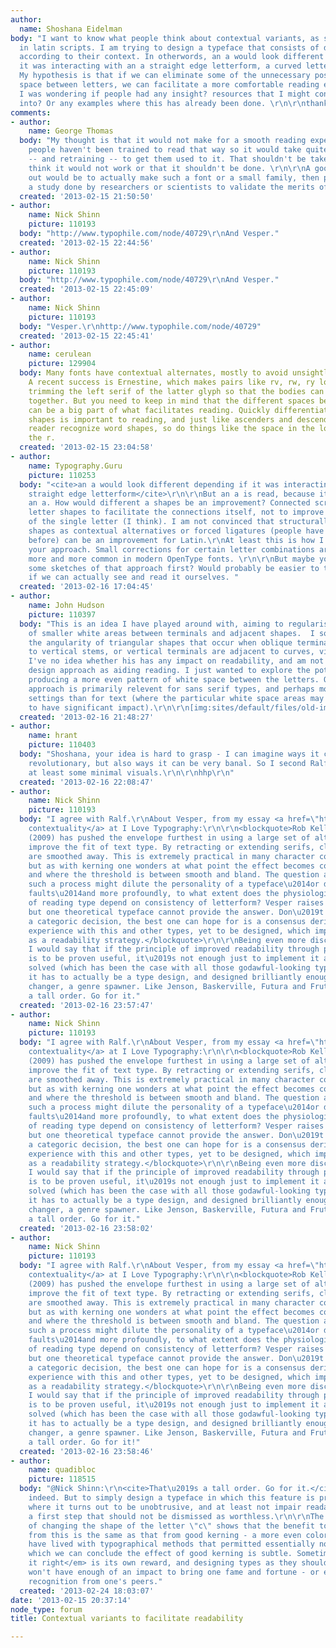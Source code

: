 ```yaml
---
author:
  name: Shoshana Eidelman
body: "I want to know what people think about contextual variants, as seen in arabic,
  in latin scripts. I am trying to design a typeface that consists of different letterforms
  according to their context. In otherwords, an a would look different depending if
  it was interacting with an a straight edge letterform, a curved letterform etc...
  My hypothesis is that if we can eliminate some of the unnecessary positive and negative
  space between letters, we can facilitate a more comfortable reading experience.
  I was wondering if people had any insight? resources that I might consider looking
  into? Or any examples where this has already been done. \r\n\r\nthanks! "
comments:
- author:
    name: George Thomas
  body: "My thought is that it would not make for a smooth reading experience because
    people haven't been trained to read that way so it would take quite a bit of exposure
    -- and retraining -- to get them used to it. That shouldn't be taken to mean I
    think it would not work or that it shouldn't be done. \r\n\r\nA good way to find
    out would be to actually make such a font or a small family, then perhaps have
    a study done by researchers or scientists to validate the merits of such an approach."
  created: '2013-02-15 21:50:50'
- author:
    name: Nick Shinn
    picture: 110193
  body: "http://www.typophile.com/node/40729\r\nAnd Vesper."
  created: '2013-02-15 22:44:56'
- author:
    name: Nick Shinn
    picture: 110193
  body: "http://www.typophile.com/node/40729\r\nAnd Vesper."
  created: '2013-02-15 22:45:09'
- author:
    name: Nick Shinn
    picture: 110193
  body: "Vesper.\r\nhttp://www.typophile.com/node/40729"
  created: '2013-02-15 22:45:41'
- author:
    name: cerulean
    picture: 129904
  body: Many fonts have contextual alternates, mostly to avoid unsightly collisions.
    A recent success is Ernestine, which makes pairs like rv, rw, ry look better by
    trimming the left serif of the latter glyph so that the bodies can be moved closer
    together. But you need to keep in mind that the different spaces between letters
    can be a big part of what facilitates reading. Quickly differentiating letter
    shapes is important to reading, and just like ascenders and descenders help the
    reader recognize word shapes, so do things like the space in the lower right of
    the r.
  created: '2013-02-15 23:04:58'
- author:
    name: Typography.Guru
    picture: 110253
  body: "<cite>an a would look different depending if it was interacting with an a
    straight edge letterform</cite>\r\n\r\nBut an a is read, because it looks like
    an a. How would different a shapes be an improvement? Connected scripts have different
    letter shapes to facilitate the connections itself, not to improve the legibility
    of the single letter (I think). I am not convinced that structurally different
    shapes as contextual alternatives or forced ligatures (people have tried this
    before) can be an improvement for Latin.\r\nAt least this is how I understand
    your approach. Small corrections for certain letter combinations are already getting
    more and more common in modern OpenType fonts. \r\n\r\nBut maybe you can create
    some sketches of that approach first? Would probably be easier to talk about it,
    if we can actually see and read it ourselves. "
  created: '2013-02-16 17:04:45'
- author:
    name: John Hudson
    picture: 110397
  body: "This is an idea I have played around with, aiming to regularise the shape
    of smaller white areas between terminals and adjacent shapes.  I sometimes find
    the angularity of triangular shapes that occur when oblique terminals are adjacent
    to vertical stems, or vertical terminals are adjacent to curves, visually distracting.
    I've no idea whether his has any impact on readability, and am not claiming this
    design approach as aiding reading. I just wanted to explore the potential for
    producing a more even pattern of white space between the letters. Obviously, this
    approach is primarily relevent for sans serif types, and perhaps more so for display
    settings than for text (where the particular white space areas may be too small
    to have significant impact).\r\n\r\n[img:sites/default/files/old-images/cochin_3732.png]"
  created: '2013-02-16 21:48:27'
- author:
    name: hrant
    picture: 110403
  body: "Shoshana, your idea is hard to grasp - I can imagine ways it can be quite
    revolutionary, but also ways it can be very banal. So I second Ralf that we need
    at least some minimal visuals.\r\n\r\nhhp\r\n"
  created: '2013-02-16 22:08:47'
- author:
    name: Nick Shinn
    picture: 110193
  body: "I agree with Ralf.\r\nAbout Vesper, from my essay <a href=\"http://ilovetypography.com/2011/04/01/engaging-contextuality/\">Engaging
    contextuality</a> at I Love Typography:\r\n\r\n<blockquote>Rob Keller\u2019s Vesper
    (2009) has pushed the envelope furthest in using a large set of alternates to
    improve the fit of text type. By retracting or extending serifs, clashes and gaps
    are smoothed away. This is extremely practical in many character combinations,
    but as with kerning one wonders at what point the effect becomes counterproductive,
    and where the threshold is between smooth and bland. The question arises of whether
    such a process might dilute the personality of a typeface\u2014or disguise its
    faults\u2014and more profoundly, to what extent does the physiological process
    of reading type depend on consistency of letterform? Vesper raises these questions,
    but one theoretical typeface cannot provide the answer. Don\u2019t ever expect
    a categoric decision, the best one can hope for is a consensus derived from practical
    experience with this and other types, yet to be designed, which implement contextuality
    as a readability strategy.</blockquote>\r\n\r\nBeing even more discriminating,
    I would say that if the principle of improved readability through profuse contextuality
    is to be proven useful, it\u2019s not enough just to implement it and say problem
    solved (which has been the case with all those godawful-looking types for dyslexics),
    it has to actually be a type design, and designed brilliantly enough to be a game
    changer, a genre spawner. Like Jenson, Baskerville, Futura and Frutiger. That\u2019s
    a tall order. Go for it."
  created: '2013-02-16 23:57:47'
- author:
    name: Nick Shinn
    picture: 110193
  body: "I agree with Ralf.\r\nAbout Vesper, from my essay <a href=\"http://ilovetypography.com/2011/04/01/engaging-contextuality/\">Engaging
    contextuality</a> at I Love Typography:\r\n\r\n<blockquote>Rob Keller\u2019s Vesper
    (2009) has pushed the envelope furthest in using a large set of alternates to
    improve the fit of text type. By retracting or extending serifs, clashes and gaps
    are smoothed away. This is extremely practical in many character combinations,
    but as with kerning one wonders at what point the effect becomes counterproductive,
    and where the threshold is between smooth and bland. The question arises of whether
    such a process might dilute the personality of a typeface\u2014or disguise its
    faults\u2014and more profoundly, to what extent does the physiological process
    of reading type depend on consistency of letterform? Vesper raises these questions,
    but one theoretical typeface cannot provide the answer. Don\u2019t ever expect
    a categoric decision, the best one can hope for is a consensus derived from practical
    experience with this and other types, yet to be designed, which implement contextuality
    as a readability strategy.</blockquote>\r\n\r\nBeing even more discriminating,
    I would say that if the principle of improved readability through profuse contextuality
    is to be proven useful, it\u2019s not enough just to implement it and say problem
    solved (which has been the case with all those godawful-looking types for dyslexics),
    it has to actually be a type design, and designed brilliantly enough to be a game
    changer, a genre spawner. Like Jenson, Baskerville, Futura and Frutiger. That\u2019s
    a tall order. Go for it."
  created: '2013-02-16 23:58:02'
- author:
    name: Nick Shinn
    picture: 110193
  body: "I agree with Ralf.\r\nAbout Vesper, from my essay <a href=\"http://ilovetypography.com/2011/04/01/engaging-contextuality/\">Engaging
    contextuality</a> at I Love Typography:\r\n\r\n<blockquote>Rob Keller\u2019s Vesper
    (2009) has pushed the envelope furthest in using a large set of alternates to
    improve the fit of text type. By retracting or extending serifs, clashes and gaps
    are smoothed away. This is extremely practical in many character combinations,
    but as with kerning one wonders at what point the effect becomes counterproductive,
    and where the threshold is between smooth and bland. The question arises of whether
    such a process might dilute the personality of a typeface\u2014or disguise its
    faults\u2014and more profoundly, to what extent does the physiological process
    of reading type depend on consistency of letterform? Vesper raises these questions,
    but one theoretical typeface cannot provide the answer. Don\u2019t ever expect
    a categoric decision, the best one can hope for is a consensus derived from practical
    experience with this and other types, yet to be designed, which implement contextuality
    as a readability strategy.</blockquote>\r\n\r\nBeing even more discriminating,
    I would say that if the principle of improved readability through profuse contextuality
    is to be proven useful, it\u2019s not enough just to implement it and say problem
    solved (which has been the case with all those godawful-looking types for dyslexics),
    it has to actually be a type design, and designed brilliantly enough to be a game
    changer, a genre spawner. Like Jenson, Baskerville, Futura and Frutiger. That\u2019s
    a tall order. Go for it!"
  created: '2013-02-16 23:58:46'
- author:
    name: quadibloc
    picture: 118515
  body: "@Nick Shinn:\r\n<cite>That\u2019s a tall order. Go for it.</cite>\r\n\r\nOh,
    indeed. But to simply design a typeface in which this feature is present, and
    where it turns out to be unobtrusive, and at least not impair readability, is
    a first step that should not be dismissed as worthless.\r\n\r\nThe example shown
    of changing the shape of the letter \"c\" shows that the benefit to be expected
    from this is the same as that from good kerning - a more even color of the text.\r\n\r\nPeople
    have lived with typographical methods that permitted essentially no kerning, from
    which we can conclude the effect of good kerning is subtle. Sometimes, <em>doing
    it right</em> is its own reward, and designing types as they should be designed
    won't have enough of an impact to bring one fame and fortune - or even significant
    recognition from one's peers."
  created: '2013-02-24 18:03:07'
date: '2013-02-15 20:37:14'
node_type: forum
title: Contextual variants to facilitate readability

---
```

